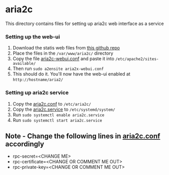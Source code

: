# aria2c
This directory contains files for setting up aria2c web interface as a service

### Setting up the web-ui

1. Download the statis web files from [this github repo](https://github.com/ziahamza/webui-aria2)
2. Place the files in the `/var/www/aria2c/` directory
3. Copy the file [aria2c-webui.conf](website/apache2/aria2c-webui.conf) and paste it into `/etc/apache2/sites-available/`
4. Then run `sudo a2ensite aria2x-webui.conf`
5. This should do it. You'll now have the web-ui enabled at `http://hostname/aria2/`

### Setting up aria2c service

1. Copy the [aria2c.conf](aria2c/aria2c.conf) to `/etc/aria2c/`
2. Copy the [aria2c.service](aria2c/aria2c.service) to `/etc/systemd/system/`
3. Run `sudo systemctl enable aria2c.service`
4. Run `sudo systemctl start aria2c.service`

## Note - Change the following lines in [aria2c.conf](aria2c/aria2c.conf) accordingly
- rpc-secret=\<CHANGE ME\>
- rpc-certificate=\<CHANGE OR COMMENT ME OUT\>
- rpc-private-key=\<CHANGE OR COMMENT ME OUT\>
